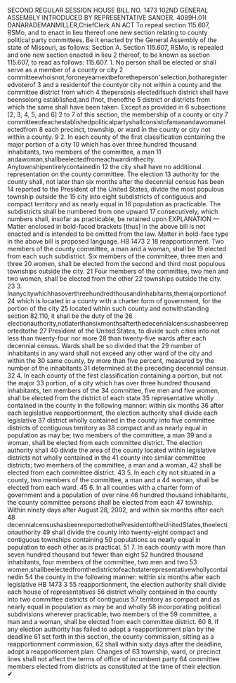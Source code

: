 SECOND REGULAR SESSION
HOUSE BILL NO. 1473
102ND GENERAL ASSEMBLY
INTRODUCED BY REPRESENTATIVE SANDER.
4089H.01I DANARADEMANMILLER,ChiefClerk
AN ACT
To repeal section 115.607, RSMo, and to enact in lieu thereof one new section relating to
county political party committees.
Be it enacted by the General Assembly of the state of Missouri, as follows:
Section A. Section 115.607, RSMo, is repealed and one new section enacted in lieu
2 thereof, to be known as section 115.607, to read as follows:
115.607. 1. No person shall be elected or shall serve as a member of a county or city
2 committeewhoisnot,foroneyearnextbeforetheperson'selection,botharegisteredvoterof
3 and a residentof the countyor city not within a county and the committee district from which
4 thepersonis electedifsuch district shall have beensolong established,and ifnot, thenofthe
5 district or districts from which the same shall have been taken. Except as provided in
6 subsections [2, 3, 4, 5, and 6] 2 to 7 of this section, the membership of a county or city
7 committeeofeachestablishedpoliticalpartyshallconsistofamanandawomanelectedfrom
8 each precinct, township, or ward in the county or city not within a county.
9 2. In each county of the first classification containing the major portion of a city
10 which has over three hundred thousand inhabitants, two members of the committee, a man
11 andawoman,shallbeelectedfromeachwardinthecity. Anytownshipentirelycontainedin
12 the city shall have no additional representation on the county committee. The election
13 authority for the county shall, not later than six months after the decennial census has been
14 reported to the President of the United States, divide the most populous township outside the
15 city into eight subdistricts of contiguous and compact territory and as nearly equal in
16 population as practicable. The subdistricts shall be numbered from one upward
17 consecutively, which numbers shall, insofar as practicable, be retained upon
EXPLANATION — Matter enclosed in bold-faced brackets [thus] in the above bill is not enacted and is
intended to be omitted from the law. Matter in bold-face type in the above bill is proposed language.
HB 1473 2
18 reapportionment. Two members of the county committee, a man and a woman, shall be
19 elected from each such subdistrict. Six members of the committee, three men and three
20 women, shall be elected from the second and third most populous townships outside the city.
21 Four members of the committee, two men and two women, shall be elected from the other
22 townships outside the city.
23 3. Inanycitywhichhasoverthreehundredthousandinhabitants,themajorportionof
24 which is located in a county with a charter form of government, for the portion of the city
25 located within such county and notwithstanding section 82.110, it shall be the duty of the
26 electionauthority,notlaterthansixmonthsafterthedecennialcensushasbeenreportedtothe
27 President of the United States, to divide such cities into not less than twenty-four nor more
28 than twenty-five wards after each decennial census. Wards shall be so divided that the
29 number of inhabitants in any ward shall not exceed any other ward of the city and within the
30 same county, by more than five percent, measured by the number of the inhabitants
31 determined at the preceding decennial census.
32 4. In each county of the first classification containing a portion, but not the major
33 portion, of a city which has over three hundred thousand inhabitants, ten members of the
34 committee, five men and five women, shall be elected from the district of each state
35 representative wholly contained in the county in the following manner: within six months
36 after each legislative reapportionment, the election authority shall divide each legislative
37 district wholly contained in the county into five committee districts of contiguous territory as
38 compact and as nearly equal in population as may be; two members of the committee, a man
39 and a woman, shall be elected from each committee district. The election authority shall
40 divide the area of the county located within legislative districts not wholly contained in the
41 county into similar committee districts; two members of the committee, a man and a woman,
42 shall be elected from each committee district.
43 5. In each city not situated in a county, two members of the committee, a man and a
44 woman, shall be elected from each ward.
45 6. In all counties with a charter form of government and a population of over nine
46 hundred thousand inhabitants, the county committee persons shall be elected from each
47 township. Within ninety days after August 28, 2002, and within six months after each
48 decennialcensushasbeenreportedtothePresidentoftheUnitedStates,theelectionauthority
49 shall divide the county into twenty-eight compact and contiguous townships containing
50 populations as nearly equal in population to each other as is practical.
51 7. In each county with more than seven hundred thousand but fewer than eight
52 hundred thousand inhabitants, four members of the committee, two men and two
53 women,shallbeelectedfromthedistrictofeachstaterepresentativewhollycontainedin
54 the county in the following manner: within six months after each legislative
HB 1473 3
55 reapportionment, the election authority shall divide each house of representatives
56 district wholly contained in the county into two committee districts of contiguous
57 territory as compact and as nearly equal in population as may be and wholly
58 incorporating political subdivisions wherever practicable; two members of the
59 committee, a man and a woman, shall be elected from each committee district.
60 8. If any election authority has failed to adopt a reapportionment plan by the deadline
61 set forth in this section, the county commission, sitting as a reapportionment commission,
62 shall within sixty days after the deadline, adopt a reapportionment plan. Changes of
63 township, ward, or precinct lines shall not affect the terms of office of incumbent party
64 committee members elected from districts as constituted at the time of their election.
✔